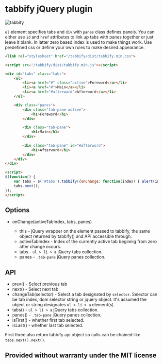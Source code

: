 # tabbify jQuery plugin

![tabbify](https://user-images.githubusercontent.com/43479456/64606755-a7e4ee00-d3cf-11e9-9169-571364a5ce7c.png)

`ul` element specifies tabs and `div` with `panes` class defines panels. You can either use `id` and `href` 
attributes to link up tabs with panes together or just leave it blank. In latter zero based index is used to make things work.
Use predefined css or define your own rules to make desired appearance.

```html
<link rel="stylesheet" href="/tabbify/dist/tabbify.min.css">
```
```html
<script src="/tabbify/dist/tabbify.min.js"></script>
```

```html
<div id="tabs" class="tabs">
    <ul>
        <li><a href="#" class="active">Foreword</a></li>
        <li><a href="#">Main</a></li>
        <li><a href="#afterword">Afterword</a></li>
    </ul>

    <div class="panes">
        <div class="tab-pane active">
            <h1>Foreword</h1>
        </div>

        <div class="tab-pane">
            <h1>Main</h1>
        </div>
        
        <div class="tab-pane" id="#afterword">
            <h1>Afterword</h1>
        </div>
    </div>
</div>

<script>
$(function() {
    var tabs = $('#tabs').tabbify({onChange: function(index) { alert(index); } });
    tabs.next();
});
</script>
```

## Options

* onChange(activeTabIndex, tabs, panes)

    - this - jQuery wrapper on the element passed to tabbify, the same object returned by tabbify() and API accessible through.
    - activeTabIndex - Index of the currently active tab beginnig from zero after change occurs.
    - tabs - `ul > li > a` jQuery tabs collection.
    - panes - `.tab-pane` jQuery panes collection.

## API

* prev() - Select previous tab
* next() - Select next tab
* changeTab(selector) - Select a tab designated by `selector`. Selector can be
  tab index, dom selector string or jquery object. It's assumed the object or
  string designates `ul > li > a` element(s).
* tabs() - `ul > li > a` jQuery tabs collection.
* panes() - `.tab-pane` jQuery panes collection.
* isFirst() - whether first tab selected.
* isLast() - whether last tab selected.

First three also return tabbify api object so calls can be chained like `tabs.next().next()`.

## Provided without warranty under the MIT license
